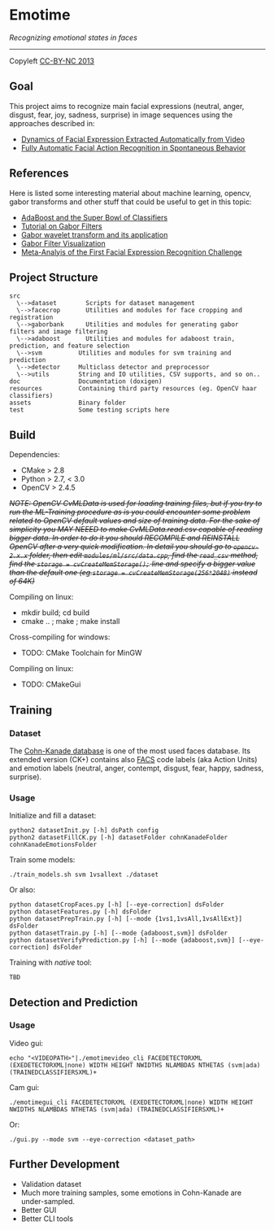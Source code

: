 Emotime
=======

_Recognizing emotional states in faces_

----------------------------------------------
Copyleft [CC-BY-NC 2013](http://creativecommons.org/licenses/by-nc/3.0/)

## Goal
This project aims to recognize main facial expressions (neutral, anger, disgust, fear, joy, sadness, surprise) in image
sequences using the approaches described in:

* [Dynamics of Facial Expression Extracted Automatically from Video](http://ieeexplore.ieee.org/xpl/articleDetails.jsp?arnumber=1384873)
* [Fully Automatic Facial Action Recognition in Spontaneous Behavior](http://ieeexplore.ieee.org/xpl/articleDetails.jsp?arnumber=1613024)

## References

Here is listed some interesting material about machine learning, opencv, gabor transforms and other
stuff that could be useful to get in this topic:

 * [AdaBoost and the Super Bowl of Classifiers](http://www.inf.fu-berlin.de/inst/ag-ki/rojas_home/documents/tutorials/adaboost4.pdf)
 * [Tutorial on Gabor Filters](http://mplab.ucsd.edu/tutorials/gabor.pdf)
 * [Gabor wavelet transform and its application](http://disp.ee.ntu.edu.tw/~pujols/Gabor%20wavelet%20transform%20and%20its%20application.pdf)
 * [Gabor Filter Visualization](http://www.cs.umd.edu/class/spring2005/cmsc838s/assignment-projects/gabor-filter-visualization/report.pdf)
 * [Meta-Analyis of the First Facial Expression Recognition Challenge](http://ieeexplore.ieee.org/xpl/articleDetails.jsp?arnumber=6222016)

## Project Structure

```
src
  \-->dataset 		 Scripts for dataset management
  \-->facecrop 		 Utilities and modules for face cropping and registration
  \-->gaborbank		 Utilities and modules for generating gabor filters and image filtering
  \-->adaboost 		 Utilities and modules for adaboost train, prediction, and feature selection
  \-->svm          Utilities and modules for svm training and prediction
  \-->detector     Multiclass detector and preprocessor
  \-->utils        String and IO utilities, CSV supports, and so on..
doc                Documentation (doxigen)
resources          Containing third party resources (eg. OpenCV haar classifiers)
assets             Binary folder
test               Some testing scripts here
```

## Build

Dependencies:

* CMake > 2.8
* Python > 2.7, < 3.0
* OpenCV > 2.4.5

~~_NOTE: OpenCV CvMLData is used for loading training files, but if you try to run the ML-Training procedure as is you could encounter some problem related to OpenCV default values and size of training data. For the sake of simplicity you MAY NEEED to make CvMLData.read.csv capable of reading bigger data. In order to do it you should RECOMPILE and REINSTALL OpenCV after a very quick modification. In detail you should go to `opencv-2.x.x` folder, then edit `modules/ml/src/data.cpp`, find the `read_csv` method, find the `storage = cvCreateMemStorage();` line and specify a bigger value than the default one (eg.`storage = cvCreateMemStorage(256*2048)` instead of 64K)_~~

Compiling on linux:

* mkdir build; cd build
* cmake .. ; make ; make install

Cross-compiling for windows:

* TODO: CMake Toolchain for MinGW

Compiling on linux:

* TODO: CMakeGui

## Training

### Dataset

The [Cohn-Kanade database](http://www.consortium.ri.cmu.edu/ckagree/) is one of the most used faces database. Its extended version (CK+) contains also [FACS](http://en.wikipedia.org/wiki/Facial_Action_Coding_System)
code labels (aka Action Units) and emotion labels (neutral, anger, contempt, disgust, fear, happy, sadness, surprise).

### Usage

Initialize and fill a dataset:

    python2 datasetInit.py [-h] dsPath config
    python2 datasetFillCK.py [-h] datasetFolder cohnKanadeFolder cohnKanadeEmotionsFolder

Train some models:

    ./train_models.sh svm 1vsallext ./dataset

Or also:

    python datasetCropFaces.py [-h] [--eye-correction] dsFolder
    python datasetFeatures.py [-h] dsFolder 
    python datasetPrepTrain.py [-h] [--mode {1vs1,1vsAll,1vsAllExt}] dsFolder
    python datasetTrain.py [-h] [--mode {adaboost,svm}] dsFolder 
    python datasetVerifyPrediction.py [-h] [--mode {adaboost,svm}] [--eye-correction] dsFolder

Training with _native_ tool:

    TBD

## Detection and Prediction

### Usage


Video gui:

    echo "<VIDEOPATH>"|./emotimevideo_cli FACEDETECTORXML (EXEDETECTORXML|none) WIDTH HEIGHT NWIDTHS NLAMBDAS NTHETAS (svm|ada) (TRAINEDCLASSIFIERSXML)+

Cam gui:

    ./emotimegui_cli FACEDETECTORXML (EXEDETECTORXML|none) WIDTH HEIGHT NWIDTHS NLAMBDAS NTHETAS (svm|ada) (TRAINEDCLASSIFIERSXML)+

Or:

    ./gui.py --mode svm --eye-correction <dataset_path>

## Further Development

* Validation dataset
* Much more training samples, some emotions in Cohn-Kanade are under-sampled.
* Better GUI
* Better CLI tools

